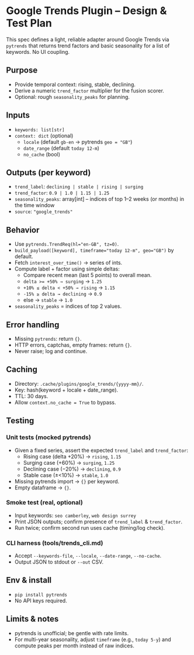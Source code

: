 # Google Trends Plugin – Design & Test Plan

This spec defines a light, reliable adapter around Google Trends via `pytrends` that returns trend factors and basic seasonality for a list of keywords. No UI coupling.

## Purpose
- Provide temporal context: rising, stable, declining.
- Derive a numeric `trend_factor` multiplier for the fusion scorer.
- Optional: rough `seasonality_peaks` for planning.

## Inputs
- `keywords: list[str]`
- `context: dict` (optional)
  - `locale` (default `gb-en` → pytrends `geo = "GB"`)
  - `date_range` (default `today 12-m`)
  - `no_cache` (bool)

## Outputs (per keyword)
- `trend_label`: `declining | stable | rising | surging`
- `trend_factor`: `0.9 | 1.0 | 1.15 | 1.25`
- `seasonality_peaks`: array[int] – indices of top 1–2 weeks (or months) in the time window
- `source`: `"google_trends"`

## Behavior
- Use `pytrends.TrendReq(hl="en-GB", tz=0)`.
- `build_payload([keyword], timeframe="today 12-m", geo="GB")` by default.
- Fetch `interest_over_time()` → series of ints.
- Compute label + factor using simple deltas:
  - Compare recent mean (last 5 points) to overall mean.
  - `delta >= +50% → surging` → `1.25`
  - `+10% ≤ delta < +50% → rising` → `1.15`
  - `-15% ≥ delta → declining` → `0.9`
  - else → `stable` → `1.0`
- `seasonality_peaks` = indices of top 2 values.

## Error handling
- Missing `pytrends`: return `{}`.
- HTTP errors, captchas, empty frames: return `{}`.
- Never raise; log and continue.

## Caching
- Directory: `.cache/plugins/google_trends/{yyyy-mm}/`.
- Key: hash(keyword + locale + date_range).
- TTL: 30 days.
- Allow `context.no_cache = True` to bypass.

## Testing

### Unit tests (mocked pytrends)
- Given a fixed series, assert the expected `trend_label` and `trend_factor`:
  - Rising case (delta +20%) → `rising`, `1.15`
  - Surging case (+60%) → `surging`, `1.25`
  - Declining case (−20%) → `declining`, `0.9`
  - Stable case (±<10%) → `stable`, `1.0`
- Missing pytrends import → `{}` per keyword.
- Empty dataframe → `{}`.

### Smoke test (real, optional)
- Input keywords: `seo camberley`, `web design surrey`
- Print JSON outputs; confirm presence of `trend_label` & `trend_factor`.
- Run twice; confirm second run uses cache (timing/log check).

### CLI harness (tools/trends_cli.md)
- Accept `--keywords-file`, `--locale`, `--date-range`, `--no-cache`.
- Output JSON to stdout or `--out` CSV.

## Env & install
- `pip install pytrends`
- No API keys required.

## Limits & notes
- pytrends is unofficial; be gentle with rate limits.
- For multi-year seasonality, adjust `timeframe` (e.g., `today 5-y`) and compute peaks per month instead of raw indices.
